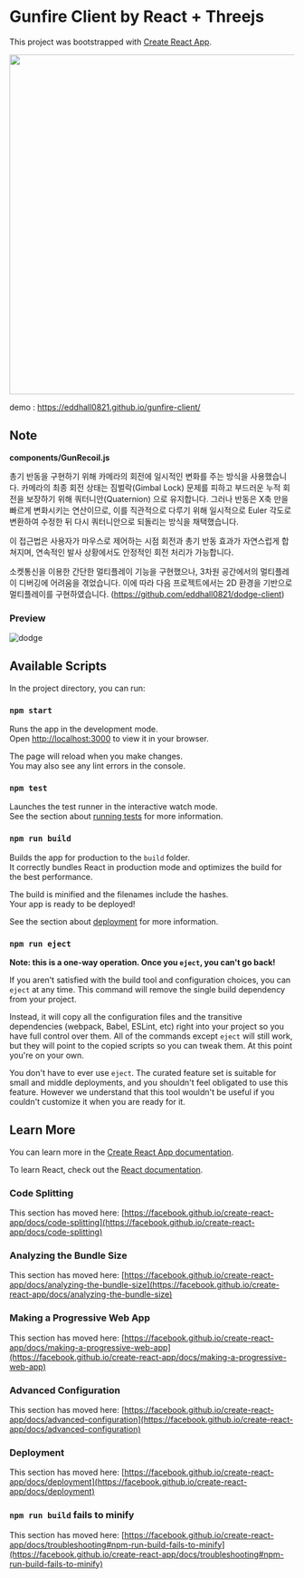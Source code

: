 # Gunfire Client by React + Threejs
This project was bootstrapped with [Create React App](https://github.com/facebook/create-react-app).

<img src="https://github.com/user-attachments/assets/61cfc9fb-3cdb-49d1-905e-c0505daa8690" width="600" />

demo : https://eddhall0821.github.io/gunfire-client/

## Note

**components/GunRecoil.js** 

총기 반동을 구현하기 위해 카메라의 회전에 일시적인 변화를 주는 방식을 사용했습니다. 카메라의 최종 회전 상태는 짐벌락(Gimbal Lock) 문제를 피하고 부드러운 누적 회전을 보장하기 위해 쿼터니안(Quaternion) 으로 유지합니다. 그러나 반동은 X축 만을 빠르게 변화시키는 연산이므로, 이를 직관적으로 다루기 위해 일시적으로 Euler 각도로 변환하여 수정한 뒤 다시 쿼터니안으로 되돌리는 방식을 채택했습니다.

이 접근법은 사용자가 마우스로 제어하는 시점 회전과 총기 반동 효과가 자연스럽게 합쳐지며, 연속적인 발사 상황에서도 안정적인 회전 처리가 가능합니다.



소켓통신을 이용한 간단한 멀티플레이 기능을 구현했으나, 3차원 공간에서의 멀티플레이 디버깅에 어려움을 겪었습니다.
이에 따라 다음 프로젝트에서는 2D 환경을 기반으로 멀티플레이를 구현하였습니다. (https://github.com/eddhall0821/dodge-client)

### Preview

![dodge](https://github.com/user-attachments/assets/dd80b3ff-034e-4181-a5d8-c9d60d10cb0d)


## Available Scripts

In the project directory, you can run:

### `npm start`

Runs the app in the development mode.\
Open [http://localhost:3000](http://localhost:3000) to view it in your browser.

The page will reload when you make changes.\
You may also see any lint errors in the console.

### `npm test`

Launches the test runner in the interactive watch mode.\
See the section about [running tests](https://facebook.github.io/create-react-app/docs/running-tests) for more information.

### `npm run build`

Builds the app for production to the `build` folder.\
It correctly bundles React in production mode and optimizes the build for the best performance.

The build is minified and the filenames include the hashes.\
Your app is ready to be deployed!

See the section about [deployment](https://facebook.github.io/create-react-app/docs/deployment) for more information.

### `npm run eject`

**Note: this is a one-way operation. Once you `eject`, you can't go back!**

If you aren't satisfied with the build tool and configuration choices, you can `eject` at any time. This command will remove the single build dependency from your project.

Instead, it will copy all the configuration files and the transitive dependencies (webpack, Babel, ESLint, etc) right into your project so you have full control over them. All of the commands except `eject` will still work, but they will point to the copied scripts so you can tweak them. At this point you're on your own.

You don't have to ever use `eject`. The curated feature set is suitable for small and middle deployments, and you shouldn't feel obligated to use this feature. However we understand that this tool wouldn't be useful if you couldn't customize it when you are ready for it.


## Learn More

You can learn more in the [Create React App documentation](https://facebook.github.io/create-react-app/docs/getting-started).

To learn React, check out the [React documentation](https://reactjs.org/).

### Code Splitting

This section has moved here: [https://facebook.github.io/create-react-app/docs/code-splitting](https://facebook.github.io/create-react-app/docs/code-splitting)

### Analyzing the Bundle Size

This section has moved here: [https://facebook.github.io/create-react-app/docs/analyzing-the-bundle-size](https://facebook.github.io/create-react-app/docs/analyzing-the-bundle-size)

### Making a Progressive Web App

This section has moved here: [https://facebook.github.io/create-react-app/docs/making-a-progressive-web-app](https://facebook.github.io/create-react-app/docs/making-a-progressive-web-app)

### Advanced Configuration

This section has moved here: [https://facebook.github.io/create-react-app/docs/advanced-configuration](https://facebook.github.io/create-react-app/docs/advanced-configuration)

### Deployment

This section has moved here: [https://facebook.github.io/create-react-app/docs/deployment](https://facebook.github.io/create-react-app/docs/deployment)

### `npm run build` fails to minify

This section has moved here: [https://facebook.github.io/create-react-app/docs/troubleshooting#npm-run-build-fails-to-minify](https://facebook.github.io/create-react-app/docs/troubleshooting#npm-run-build-fails-to-minify)
